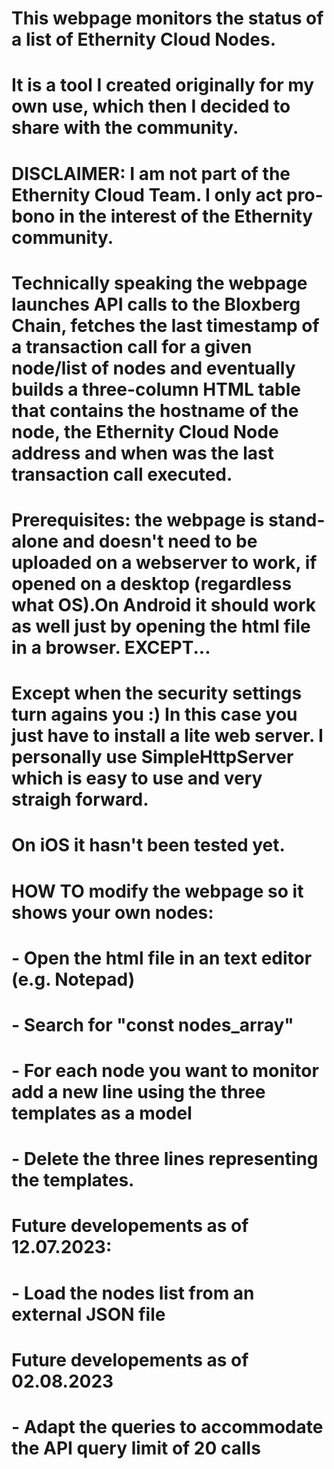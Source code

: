# This webpage monitors the status of a list of Ethernity Cloud Nodes.

# It is a tool I created originally for my own use, which then I decided to share with the community.
# DISCLAIMER: I am not part of the Ethernity Cloud Team. I only act pro-bono in the interest of the Ethernity community.
# Technically speaking the webpage launches API calls to the Bloxberg Chain, fetches the last timestamp of a transaction call for a given node/list of nodes and eventually builds a three-column HTML table that contains the hostname of the node, the Ethernity Cloud Node address and when was the last transaction call executed.
# Prerequisites: the webpage is stand-alone and doesn't need to be uploaded on a webserver to work, if opened on a desktop (regardless what OS).On Android it should work as well just by opening the html file in a browser. EXCEPT...
# Except when the security settings turn agains you :) In this case you just have to install a lite web server. I personally use SimpleHttpServer which is easy to use and very straigh forward.
#  On iOS it hasn't been tested yet.


# HOW TO modify the webpage so it shows your own nodes:
#   - Open the html file in an text editor (e.g. Notepad)
#   - Search for "const nodes_array"
#   - For each node you want to monitor add a new line using the three templates as a model
#   - Delete the three lines representing the templates.


# Future developements as of 12.07.2023:
#   - Load the nodes list from an external JSON file

# Future developements as of 02.08.2023
#   - Adapt the queries to accommodate the API query limit of 20 calls
